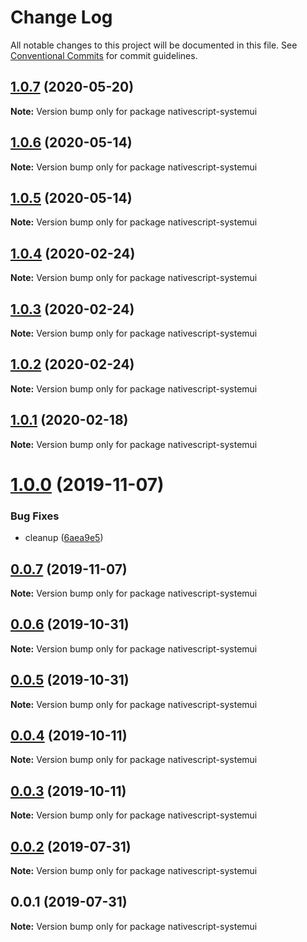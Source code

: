 # Change Log

All notable changes to this project will be documented in this file.
See [Conventional Commits](https://conventionalcommits.org) for commit guidelines.

## [1.0.7](https://github.com/Akylas/nativescript-systemui/compare/v1.0.6...v1.0.7) (2020-05-20)

**Note:** Version bump only for package nativescript-systemui





## [1.0.6](https://github.com/Akylas/nativescript-systemui/compare/v1.0.5...v1.0.6) (2020-05-14)

**Note:** Version bump only for package nativescript-systemui





## [1.0.5](https://github.com/Akylas/nativescript-systemui/compare/v1.0.4...v1.0.5) (2020-05-14)

**Note:** Version bump only for package nativescript-systemui





## [1.0.4](https://github.com/Akylas/nativescript-systemui/compare/v1.0.3...v1.0.4) (2020-02-24)

**Note:** Version bump only for package nativescript-systemui





## [1.0.3](https://github.com/Akylas/nativescript-systemui/compare/v1.0.2...v1.0.3) (2020-02-24)

**Note:** Version bump only for package nativescript-systemui





## [1.0.2](https://github.com/Akylas/nativescript-systemui/compare/v1.0.1...v1.0.2) (2020-02-24)

**Note:** Version bump only for package nativescript-systemui





## [1.0.1](https://github.com/Akylas/nativescript-systemui/compare/v1.0.0...v1.0.1) (2020-02-18)

**Note:** Version bump only for package nativescript-systemui





# [1.0.0](https://github.com/Akylas/nativescript-systemui/compare/v0.0.7...v1.0.0) (2019-11-07)


### Bug Fixes

* cleanup ([6aea9e5](https://github.com/Akylas/nativescript-systemui/commit/6aea9e5da7ae23bb58b47bf5a1670bedb58408a3))





## [0.0.7](https://github.com/Akylas/nativescript-systemui/compare/v0.0.6...v0.0.7) (2019-11-07)

**Note:** Version bump only for package nativescript-systemui





## [0.0.6](https://github.com/Akylas/nativescript-systemui/compare/v0.0.5...v0.0.6) (2019-10-31)

**Note:** Version bump only for package nativescript-systemui





## [0.0.5](https://github.com/Akylas/nativescript-systemui/compare/v0.0.4...v0.0.5) (2019-10-31)

**Note:** Version bump only for package nativescript-systemui





## [0.0.4](https://github.com/Akylas/nativescript-systemui/compare/v0.0.3...v0.0.4) (2019-10-11)

**Note:** Version bump only for package nativescript-systemui





## [0.0.3](https://github.com/Akylas/nativescript-systemui/compare/v0.0.2...v0.0.3) (2019-10-11)

**Note:** Version bump only for package nativescript-systemui





## [0.0.2](https://github.com/Akylas/nativescript-systemui/compare/v0.0.1...v0.0.2) (2019-07-31)

**Note:** Version bump only for package nativescript-systemui





## 0.0.1 (2019-07-31)

**Note:** Version bump only for package nativescript-systemui
